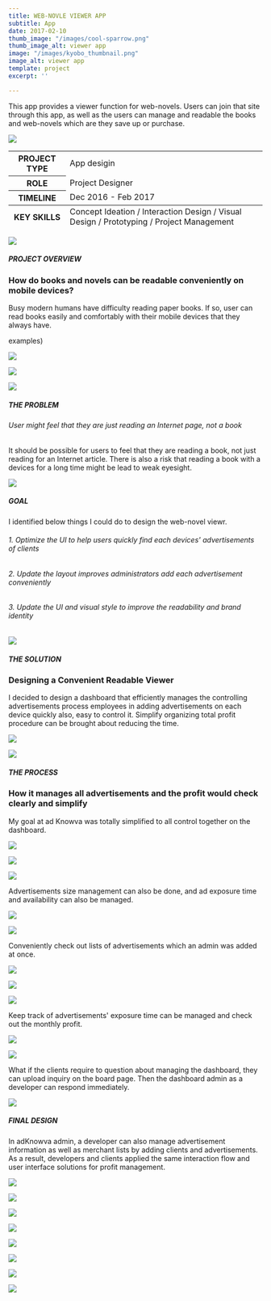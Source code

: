 ```yaml
---
title: WEB-NOVLE VIEWER APP
subtitle: App
date: 2017-02-10
thumb_image: "/images/cool-sparrow.png"
thumb_image_alt: viewer app
image: "/images/kyobo_thumbnail.png"
image_alt: viewer app
template: project
excerpt: ''

---
```

This app provides a viewer function for web-novels. Users can join that site through this app, as well as the users can manage and readable the books and web-novels which are they save up or purchase.

![](/images/empty_150.png)

<table>  
<thead>  
</thead>  
<tbody>  
<tr>  
<th>PROJECT TYPE</th>  
<td>App desigin</td>  
</tr>  
<tr>  
<th>ROLE</th>  
<td>Project Designer</td>  
</tr>  
<tr>  
<th>TIMELINE</th>  
<td>Dec 2016 - Feb 2017</td>  
</tr>  
</tbody>  
<tfoot>  
<tr>  
<th>KEY SKILLS</th>  
<td>Concept Ideation / Interaction Design / Visual Design / Prototyping / Project Management</td>  
</tr>  
</tfoot>  
</table>

![](/images/empty_150.png)

##### PROJECT OVERVIEW

### How do books and novels can be readable conveniently on mobile devices?

Busy modern humans have difficulty reading paper books. If so, user can read books easily and comfortably with their mobile devices that they always have.

examples)

![](/images/statistics02.png)

![](/images/statistics.png)

![](/images/empty_150.png)

##### THE PROBLEM

###### User might feel that they are just reading an Internet page, not a book

It should be possible for users to feel that they are reading a book, not just reading for an Internet article. There is also a risk that reading a book with a devices for a long time might be lead to weak eyesight.

![](/images/empty_150.png)

##### GOAL

I identified below things I could do to design the web-novel viewr.

###### 1. Optimize the UI to help users quickly find each devices' advertisements of clients

###### 2. Update the layout improves administrators add each advertisement conveniently

###### 3. Update the UI and visual style to improve the readability and brand identity

![](/images/empty_150.png)

##### THE SOLUTION

### Designing a Convenient Readable Viewer

I decided to design a dashboard that efficiently manages the controlling advertisements process employees in adding advertisements on each device quickly also, easy to control it. Simplify organizing total profit procedure can be brought about reducing the time.

![](/images/kyobo_solution.png)

![](/images/empty_150.png)

##### THE PROCESS

### How it manages all advertisements and the profit would check clearly and simplify

My goal at ad Knowva was totally simplified to all control together on the dashboard.

![](/images/empty_100.png)

![](/images/process_01.png)

![](/images/process_02.png)

Advertisements size management can also be done, and ad exposure time and availability can also be managed.

![](/images/empty_100.png)

![](/images/process_03.png)

Conveniently check out lists of advertisements which an admin was added at once.

![](/images/empty_100.png)

![](/images/process_04.png)

![](/images/process_05_2.png)

Keep track of advertisements' exposure time can be managed and check out the monthly profit.

![](/images/empty_100.png)

![](/images/process_06.png)

What if the clients require to question about managing the dashboard, they can upload inquiry on the board page. Then the dashboard admin as a developer can respond immediately.

![](/images/empty_150.png)

##### FINAL DESIGN

In adKnowva admin, a developer can also manage advertisement information as well as merchant lists by adding clients and advertisements. As a result, developers and clients applied the same interaction flow and user interface solutions for profit management.

![](/images/empty_100.png)

![](/images/final_01.gif)

![](/images/empty_100.png)

![](/images/final_02.gif)

![](/images/empty_100.png)

![](/images/final_03.gif)

![](/images/empty_100.png)

![](/images/final_04_2.gif)